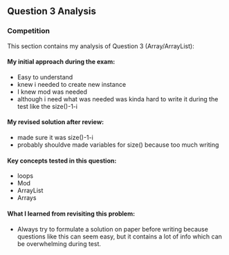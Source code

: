 ## Question 3 Analysis
### Competition

This section contains my analysis of Question 3 (Array/ArrayList):

#### My initial approach during the exam:
- Easy to understand
- knew i needed to create new instance 
- I knew mod was needed
- although i need what was needed was kinda hard to write it during the test like the size()-1-i
  
#### My revised solution after review:
- made sure it was size()-1-i
- probably shouldve made variables for size() because too much writing
  
#### Key concepts tested in this question:
- loops
- Mod
- ArrayList
- Arrays
  
#### What I learned from revisiting this problem:
- Always try to formulate a solution on paper before writing because questions like this can seem easy, but it contains a lot of info which can be overwhelming during test.
